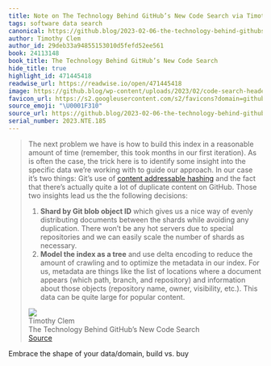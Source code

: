 ```yaml
---
title: Note on The Technology Behind GitHub’s New Code Search via Timothy Clem
tags: software data search
canonical: https://github.blog/2023-02-06-the-technology-behind-githubs-new-code-search/
author: Timothy Clem
author_id: 29deb33a94855153010d5fefd52ee561
book: 24113148
book_title: The Technology Behind GitHub’s New Code Search
hide_title: true
highlight_id: 471445418
readwise_url: https://readwise.io/open/471445418
image: https://github.blog/wp-content/uploads/2023/02/code-search-header.png?fit=1600%2C736
favicon_url: https://s2.googleusercontent.com/s2/favicons?domain=github.blog
source_emoji: "\U0001F310"
source_url: https://github.blog/2023-02-06-the-technology-behind-githubs-new-code-search/#:~:text=The%20next%20problem,for%20popular%20content.
serial_number: 2023.NTE.185
---
```

> The next problem we have is how to build this index in a reasonable amount of time (remember, this took months in our first iteration). As is often the case, the trick here is to identify some insight into the specific data we’re working with to guide our approach. In our case it’s two things: Git’s use of [content addressable hashing](https://en.wikipedia.org/wiki/K-way_merge_algorithm) and the fact that there’s actually quite a lot of duplicate content on GitHub. Those two insights lead us the the following decisions:
> 
> 1.  **Shard by Git blob object ID** which gives us a nice way of evenly distributing documents between the shards while avoiding any duplication. There won’t be any hot servers due to special repositories and we can easily scale the number of shards as necessary.
> 2.  **Model the index as a tree** and use delta encoding to reduce the amount of crawling and to optimize the metadata in our index. For us, metadata are things like the list of locations where a document appears (which path, branch, and repository) and information about those objects (repository name, owner, visibility, etc.). This data can be quite large for popular content.
> <div class="quoteback-footer"><div class="quoteback-avatar"><img class="mini-favicon" src="https://s2.googleusercontent.com/s2/favicons?domain=github.blog"></div><div class="quoteback-metadata"><div class="metadata-inner"><span style="display:none">FROM:</span><div aria-label="Timothy Clem" class="quoteback-author"> Timothy Clem</div><div aria-label="The Technology Behind GitHub’s New Code Search" class="quoteback-title"> The Technology Behind GitHub’s New Code Search</div></div></div><div class="quoteback-backlink"><a target="_blank" aria-label="go to the full text of this quotation" rel="noopener" href="https://github.blog/2023-02-06-the-technology-behind-githubs-new-code-search/#:~:text=The%20next%20problem,for%20popular%20content." class="quoteback-arrow"> Source</a></div></div>

Embrace the shape of your data/domain, build vs. buy